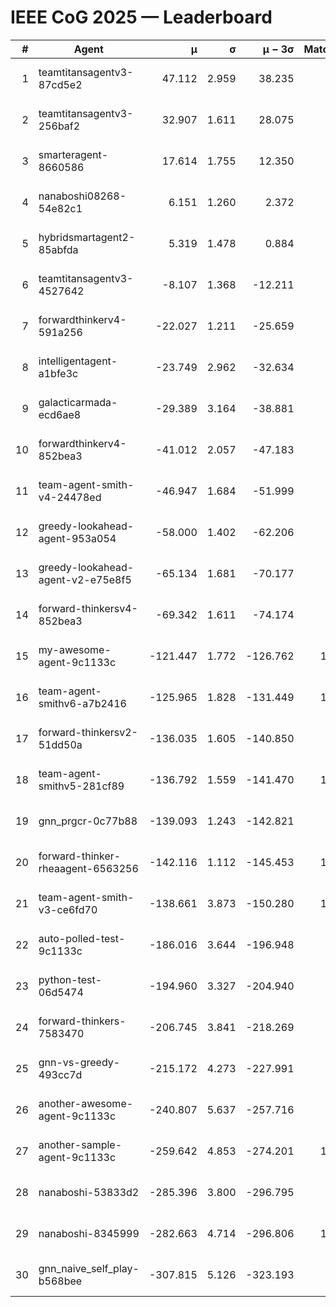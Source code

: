 # IEEE CoG 2025 — Leaderboard

| # | Agent | μ | σ | μ − 3σ | Matches | Updated |
|---:|---|---:|---:|---:|---:|---|
| 1 | teamtitansagentv3-87cd5e2 | 47.112 | 2.959 | 38.235 | 940 | 2025-08-27 01:48 |
| 2 | teamtitansagentv3-256baf2 | 32.907 | 1.611 | 28.075 | 960 | 2025-08-27 01:48 |
| 3 | smarteragent-8660586 | 17.614 | 1.755 | 12.350 | 707 | 2025-08-27 01:48 |
| 4 | nanaboshi08268-54e82c1 | 6.151 | 1.260 | 2.372 | 860 | 2025-08-27 01:48 |
| 5 | hybridsmartagent2-85abfda | 5.319 | 1.478 | 0.884 | 669 | 2025-08-27 01:48 |
| 6 | teamtitansagentv3-4527642 | -8.107 | 1.368 | -12.211 | 840 | 2025-08-27 01:48 |
| 7 | forwardthinkerv4-591a256 | -22.027 | 1.211 | -25.659 | 774 | 2025-08-27 01:48 |
| 8 | intelligentagent-a1bfe3c | -23.749 | 2.962 | -32.634 | 822 | 2025-08-27 01:48 |
| 9 | galacticarmada-ecd6ae8 | -29.389 | 3.164 | -38.881 | 960 | 2025-08-27 01:48 |
| 10 | forwardthinkerv4-852bea3 | -41.012 | 2.057 | -47.183 | 669 | 2025-08-27 01:48 |
| 11 | team-agent-smith-v4-24478ed | -46.947 | 1.684 | -51.999 | 760 | 2025-08-27 01:48 |
| 12 | greedy-lookahead-agent-953a054 | -58.000 | 1.402 | -62.206 | 898 | 2025-08-27 01:48 |
| 13 | greedy-lookahead-agent-v2-e75e8f5 | -65.134 | 1.681 | -70.177 | 818 | 2025-08-27 01:48 |
| 14 | forward-thinkersv4-852bea3 | -69.342 | 1.611 | -74.174 | 827 | 2025-08-27 01:48 |
| 15 | my-awesome-agent-9c1133c | -121.447 | 1.772 | -126.762 | 1220 | 2025-08-27 01:48 |
| 16 | team-agent-smithv6-a7b2416 | -125.965 | 1.828 | -131.449 | 1080 | 2025-08-27 01:48 |
| 17 | forward-thinkersv2-51dd50a | -136.035 | 1.605 | -140.850 | 962 | 2025-08-27 01:48 |
| 18 | team-agent-smithv5-281cf89 | -136.792 | 1.559 | -141.470 | 1000 | 2025-08-27 01:48 |
| 19 | gnn_prgcr-0c77b88 | -139.093 | 1.243 | -142.821 | 760 | 2025-08-27 01:48 |
| 20 | forward-thinker-rheaagent-6563256 | -142.116 | 1.112 | -145.453 | 1022 | 2025-08-27 01:48 |
| 21 | team-agent-smith-v3-ce6fd70 | -138.661 | 3.873 | -150.280 | 1020 | 2025-08-27 01:48 |
| 22 | auto-polled-test-9c1133c | -186.016 | 3.644 | -196.948 | 680 | 2025-08-27 01:48 |
| 23 | python-test-06d5474 | -194.960 | 3.327 | -204.940 | 640 | 2025-08-27 01:48 |
| 24 | forward-thinkers-7583470 | -206.745 | 3.841 | -218.269 | 960 | 2025-08-27 01:48 |
| 25 | gnn-vs-greedy-493cc7d | -215.172 | 4.273 | -227.991 | 860 | 2025-08-27 01:48 |
| 26 | another-awesome-agent-9c1133c | -240.807 | 5.637 | -257.716 | 960 | 2025-08-27 01:48 |
| 27 | another-sample-agent-9c1133c | -259.642 | 4.853 | -274.201 | 1080 | 2025-08-27 01:48 |
| 28 | nanaboshi-53833d2 | -285.396 | 3.800 | -296.795 | 820 | 2025-08-27 01:48 |
| 29 | nanaboshi-8345999 | -282.663 | 4.714 | -296.806 | 1000 | 2025-08-27 01:48 |
| 30 | gnn_naive_self_play-b568bee | -307.815 | 5.126 | -323.193 | 760 | 2025-08-27 01:48 |
